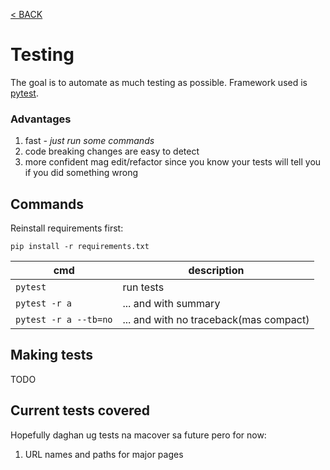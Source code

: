 [< BACK](../README.md)

# Testing

The goal is to automate as much testing as possible. Framework used is [pytest](https://www.youtube.com/playlist?list=PLbpAWbHbi5rPC8O7WIPXA4V8JLRnTPVGR).

### Advantages
1. fast *- just run some commands*
2. code breaking changes are easy to detect
3. more confident mag edit/refactor since you know your tests will tell you if you did something wrong

## Commands

Reinstall requirements first:
```
pip install -r requirements.txt
```

|cmd|description|
| --- | --- |
| `pytest` | run tests |
| `pytest -r a` |... and with summary |
| `pytest -r a --tb=no` | ... and with no traceback(mas compact) |

## Making tests

TODO

## Current tests covered
Hopefully daghan ug tests na macover sa future pero for now:

1. URL names and paths for major pages

